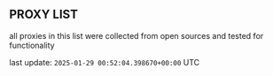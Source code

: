 ## PROXY LIST

all proxies in this list were collected from open sources and tested for functionality

last update: `2025-01-29 00:52:04.398670+00:00` UTC